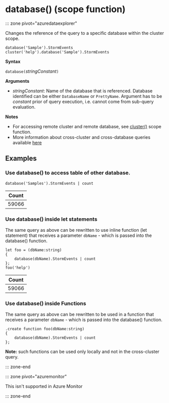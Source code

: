 # database() (scope function)

::: zone pivot="azuredataexplorer"

Changes the reference of the query to a specific database within the cluster scope. 

<!--- csl --->
```
database('Sample').StormEvents
cluster('help').database('Sample').StormEvents
```

**Syntax**

`database(`*stringConstant*`)`

**Arguments**

* *stringConstant*: Name of the database that is referenced. Database identified can be either `DatabaseName` or `PrettyName`. Argument has to be _constant_ prior of query execution, i.e. cannot come from sub-query evaluation.

**Notes**

* For accessing remote cluster and remote database, see [cluster()](clusterfunction.md) scope function.
* More information about cross-cluster and cross-database queries available [here](cross-cluster-or-database-queries.md)

## Examples

### Use database() to access table of other database. 

<!-- csl -->
```
database('Samples').StormEvents | count
```

|Count|
|---|
|59066|

### Use database() inside let statements 

The same query as above can be rewritten to use inline function (let statement) that 
receives a parameter `dbName` - which is passed into the database() function.

<!-- csl -->
```
let foo = (dbName:string)
{
    database(dbName).StormEvents | count
};
foo('help')
```

|Count|
|---|
|59066|

### Use database() inside Functions 

The same query as above can be rewritten to be used in a function that 
receives a parameter `dbName` - which is passed into the database() function.

<!-- csl -->
```
.create function foo(dbName:string)
{
    database(dbName).StormEvents | count
};
```

**Note:** such functions can be used only locally and not in the cross-cluster query.

::: zone-end

::: zone pivot="azuremonitor"

This isn't supported in Azure Monitor

::: zone-end
